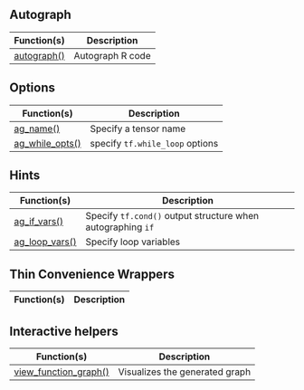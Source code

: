 ## Autograph

Function(s) | Description
------------- |----------------
[autograph()](/reference/tfautograph/latest/reference/autograph.html) | Autograph R code

## Options

Function(s) | Description
------------- |----------------
[ag_name()](/reference/tfautograph/latest/reference/ag_name.html) | Specify a tensor name
[ag_while_opts()](/reference/tfautograph/latest/reference/ag_while_opts.html) | specify <code>tf.while_loop</code> options

## Hints

Function(s) | Description
------------- |----------------
[ag_if_vars()](/reference/tfautograph/latest/reference/ag_if_vars.html) | Specify <code>tf.cond()</code> output structure when autographing <code>if</code>
[ag_loop_vars()](/reference/tfautograph/latest/reference/ag_loop_vars.html) | Specify loop variables

## Thin Convenience Wrappers

Function(s) | Description
------------- |----------------

## Interactive helpers

Function(s) | Description
------------- |----------------
[view_function_graph()](/reference/tfautograph/latest/reference/view_function_graph.html) | Visualizes the generated graph

